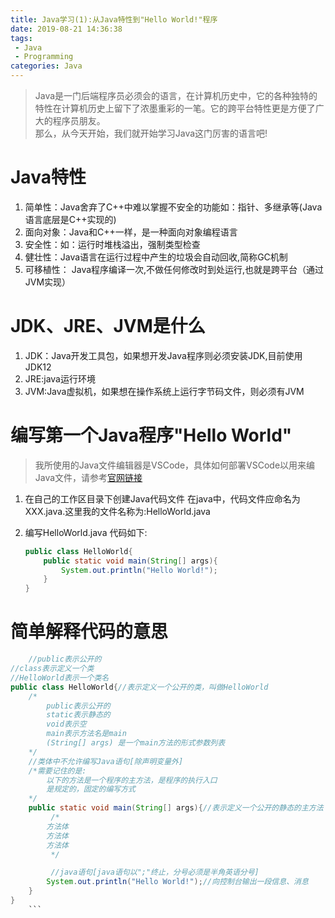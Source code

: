 ```yaml
---
title: Java学习(1):从Java特性到"Hello World!"程序
date: 2019-08-21 14:36:38
tags: 
 - Java
 - Programming
categories: Java
---
```


<head>
    <link href="https://cdn.bootcss.com/font-awesome/5.10.2/css/all.css" rel="stylesheet">
</head> 

> <i class = "fa fa-quote-left fa-3x fa-pull-left"></i>Java是一门后端程序员必须会的语言，在计算机历史中，它的各种独特的特性在计算机历史上留下了浓墨重彩的一笔。它的跨平台特性更是方便了广大的程序员朋友。  
> 那么，从今天开始，我们就开始学习Java这门厉害的语言吧!
<!--more-->

Java特性
===

1.  简单性：Java舍弃了C++中难以掌握不安全的功能如：指针、多继承等(Java语言底层是C++实现的)  
2.  面向对象：Java和C++一样，是一种面向对象编程语言
3. 安全性：如：运行时堆栈溢出，强制类型检查
4. 健壮性：Java语言在运行过程中产生的垃圾会自动回收,简称GC机制
5. 可移植性： Java程序编译一次,不做任何修改时到处运行,也就是跨平台（通过JVM实现）

JDK、JRE、JVM是什么
===

1. JDK：Java开发工具包，如果想开发Java程序则必须安装JDK,目前使用JDK12
2. JRE:java运行环境
3. JVM:Java虚拟机，如果想在操作系统上运行字节码文件，则必须有JVM

编写第一个Java程序"Hello World"
===

>我所使用的Java文件编辑器是VSCode，具体如何部署VSCode以用来编Java文件，请参考[官网链接](https://code.visualstudio.com/docs/java/java-tutorial)

1. 在自己的工作区目录下创建Java代码文件
    在java中，代码文件应命名为XXX.java.这里我的文件名称为:HelloWorld.java

2. 编写HelloWorld.java
    代码如下:

    ```java
    public class HelloWorld{
        public static void main(String[] args){
            System.out.println("Hello World!");
        }
    }
    ```

简单解释代码的意思
===

```java
    //public表示公开的
//class表示定义一个类
//HelloWorld表示一个类名
public class HelloWorld{//表示定义一个公开的类，叫做HelloWorld
    /*
        public表示公开的
        static表示静态的
        void表示空
        main表示方法名是main
        (String[] args) 是一个main方法的形式参数列表
    */
    //类体中不允许编写Java语句[除声明变量外]
    /*需要记住的是:
        以下的方法是一个程序的主方法，是程序的执行入口
        是规定的，固定的编写方式
    */
    public static void main(String[] args){//表示定义一个公开的静态的主方法
         /*
        方法体
        方法体
        方法体
         */

         //java语句[java语句以";"终止，分号必须是半角英语分号]
        System.out.println("Hello World!");//向控制台输出一段信息、消息
    }
} 
    ```
